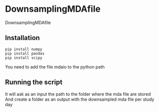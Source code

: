 # DownsamplingMDAfile
DownsamplingMDAfile
## Installation 



```
pip install numpy
pip install pandas
pip install scipy
```

You need to add the file mdaio to the python path

## Running the script
It will ask as an input the path to the folder where the mda file are stored
And create a folder as an output with the downsampled mda file per study day
